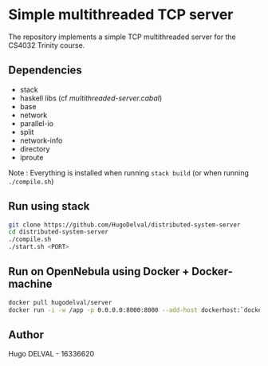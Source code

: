# Simple multithreaded TCP server

The repository implements a simple TCP multithreaded server for the CS4032 Trinity course.

## Dependencies

* stack
* haskell libs (cf *multithreaded-server.cabal*)
 * base
 * network
 * parallel-io
 * split
 * network-info
 * directory
 * iproute

Note : Everything is installed when running ```stack build``` (or when running ```./compile.sh```)

## Run using stack

```bash
git clone https://github.com/HugoDelval/distributed-system-server
cd distributed-system-server
./compile.sh
./start.sh <PORT>
```

## Run on OpenNebula using Docker + Docker-machine

```bash
docker pull hugodelval/server
docker run -i -w /app -p 0.0.0.0:8000:8000 --add-host dockerhost:`docker-machine ip test` hugodelval/server /usr/local/bin/multithreaded-server-exe 8000
```

## Author

Hugo DELVAL - 16336620

